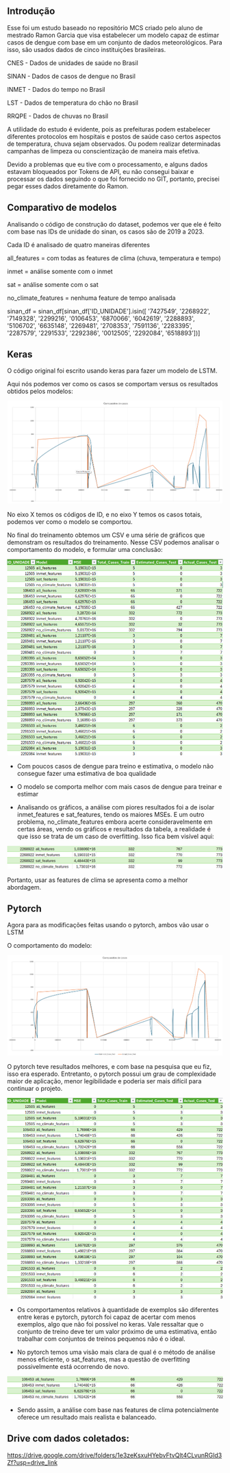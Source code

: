 


## Introdução

Esse foi um estudo baseado no repositório MCS criado pelo aluno de mestrado Ramon Garcia que visa estabelecer um modelo capaz de estimar casos de dengue com base em um conjunto de dados meteorológicos. Para isso, são usados dados de cinco instituições brasileiras.

CNES - Dados de unidades de saúde no Brasil

SINAN - Dados de casos de dengue no Brasil

INMET - Dados do tempo no Brasil

LST - Dados de temperatura do chão no Brasil

RRQPE - Dados de chuvas no Brasil

A utilidade do estudo é evidente, pois as prefeituras podem estabelecer diferentes protocolos em hospitais e postos de saúde caso certos aspectos de temperatura, chuva sejam observados. Ou podem realizar determinadas campanhas de limpeza ou conscientização de maneira mais efetiva.

Devido a problemas que eu tive com o processamento, e alguns dados estavam bloqueados por Tokens de API, eu não consegui baixar e processar os dados seguindo o que foi fornecido no GIT, portanto, precisei pegar esses dados diretamente do Ramon.


















## Comparativo de modelos

Analisando o código de construção do dataset, podemos ver que ele é feito com base nas IDs de unidade do sinan, os casos são de 2019 a 2023.

Cada ID é analisado de quatro maneiras diferentes

all_features = com todas as features de clima (chuva, temperatura e tempo)

inmet = análise somente com o inmet

sat = análise somente com o sat

no_climate_features = nenhuma feature de tempo analisada 


sinan_df = sinan_df[sinan_df['ID_UNIDADE'].isin([
                        '7427549',
                        '2268922',
                        '7149328',
                        '2299216',
                        '0106453',
                        '6870066',
                        '6042619',
                        '2288893',
                        '5106702',
                        '6635148',
                        '2269481',
                        '2708353',
                        '7591136',
                        '2283395',
                        '2287579',
                        '2291533',
                        '2292386',
                        '0012505',
                        '2292084',
                        '6518893'])]








## Keras

O código original foi escrito usando keras para fazer um modelo de LSTM.

Aqui nós podemos ver como os casos se comportam versus os resultados obtidos pelos modelos:

![Alt text](imagesToReadMe/kerascomp.png "Test")


No eixo X temos os códigos de ID, e no eixo Y temos os casos totais, podemos ver como o modelo se comportou.



No final do treinamento obtemos um CSV e uma série de gráficos que demonstram os resultados do treinamento. Nesse CSV podemos analisar o comportamento do modelo, e formular uma conclusão:

![Alt text](imagesToReadMe/kerascsv.png "Test")

- Com poucos casos de dengue para treino e estimativa, o modelo não consegue fazer uma estimativa de boa qualidade

- O modelo se comporta melhor com mais casos de dengue para treinar e estimar

- Analisando os gráficos, a análise com piores resultados foi a de isolar inmet_features e sat_features, tendo os maiores MSEs. E um outro problema, no_climate_features embora acerte consideravelmente em certas áreas, vendo os gráficos e resultados da tabela, a realidade é que isso se trata de um caso de overfitting. Isso fica bem visível aqui:

![Alt text](imagesToReadMe/keras.png "Test")

Portanto, usar as features de clima se apresenta como a melhor abordagem.














## Pytorch

Agora para as modificações feitas usando o pytorch, ambos vão usar o LSTM

O comportamento do modelo:

![Alt text](imagesToReadMe/pytorchcomp.png "Test")


O pytorch teve resultados melhores, e com base na pesquisa que eu fiz, isso era esperado. Entretanto, o pytorch possui um grau de complexidade maior de aplicação, menor legibilidade e poderia ser mais difícil para continuar o projeto.

![Alt text](imagesToReadMe/pytorchcsv.png "Test")

- Os comportamentos relativos à quantidade de exemplos são diferentes entre keras e pytorch, pytorch foi capaz de acertar com menos exemplos, algo que não foi possível no keras. Vale ressaltar que o conjunto de treino deve ter um valor próximo de uma estimativa, então trabalhar com conjuntos de treinos pequenos não é o ideal.

- No pytorch temos uma visão mais clara de qual é o método de análise menos eficiente, o sat_features, mas a questão de overfitting possivelmente está ocorrendo de novo.

![Alt text](imagesToReadMe/pytorch.png "Test")



- Sendo assim, a análise com base nas features de clima potencialmente oferece um resultado mais realista e balanceado.













## Drive com dados coletados:

https://drive.google.com/drive/folders/1e3zeKsxuHYebvFtvQlt4CLvunRGld3Zf?usp=drive_link






